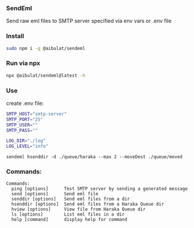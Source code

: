 ### SendEml

Send raw eml files to SMTP server specified via env vars or .env file

### Install

```bash
sudo npm i -g @aibulat/sendeml
```

### Run via npx

```bash
npx @aibulat/sendeml@latest -h
```

### Use

create .env file:

```bash
SMTP_HOST="smtp-server"
SMTP_PORT="25"
SMTP_USER=""
SMTP_PASS=""

LOG_DIR="./log"
LOG_LEVEL="info"
```

```
sendeml hsenddir -d ./queue/haraka --max 2 --moveDest ./queue/moved
```

### Commands:

```
Commands:
  ping [options]      Test SMTP server by sending a generated message
  send [options]      Send eml file
  senddir [options]   Send eml files from a dir
  hsenddir [options]  Send eml files from a Haraka Queue dir
  hview [options]     View file from Haraka Queue dir
  ls [options]        List eml files in a dir
  help [command]      display help for command
```
